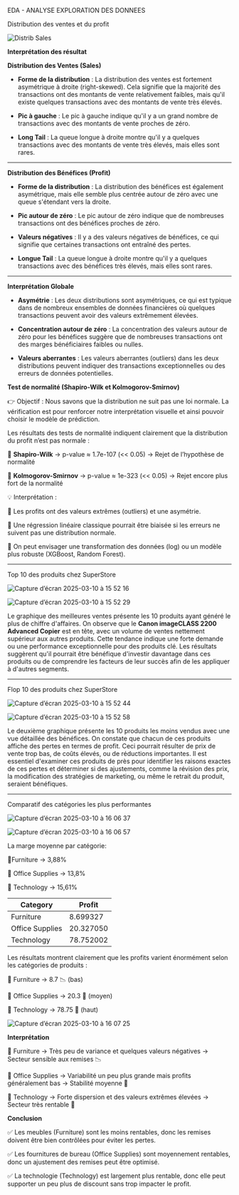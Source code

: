  EDA -  ANALYSE EXPLORATION DES DONNEES 

Distribution des ventes et du profit 
 
   ![Distrib Sales](https://github.com/user-attachments/assets/2ad01135-b02c-45bb-83b7-8bad555aaa10)


   **Interprétation des résultat**


   **Distribution des Ventes (Sales)**

   - **Forme de la distribution** : La distribution des ventes est fortement asymétrique à droite (right-skewed). Cela signifie que la majorité des transactions ont des montants de vente relativement faibles, mais qu'il existe quelques transactions avec des montants de vente très élevés.

   - **Pic à gauche** : Le pic à gauche indique qu'il y a un grand nombre de transactions avec des montants de vente proches de zéro.

   - **Long Tail** : La queue longue à droite montre qu'il y a quelques transactions avec des montants de vente très élevés, mais elles sont rares.

---

   **Distribution des Bénéfices (Profit)**

   - **Forme de la distribution** : La distribution des bénéfices est également asymétrique, mais elle semble plus centrée autour de zéro avec une queue s'étendant vers la droite.

   - **Pic autour de zéro** : Le pic autour de zéro indique que de nombreuses transactions ont des bénéfices proches de zéro.

   - **Valeurs négatives** : Il y a des valeurs négatives de bénéfices, ce qui signifie que certaines transactions ont entraîné des pertes.

   - **Longue Tail** : La queue longue à droite montre qu'il y a quelques transactions avec des bénéfices très élevés, mais elles sont rares.

---

   **Interprétation Globale**

   - **Asymétrie** : Les deux distributions sont asymétriques, ce qui est typique dans de nombreux ensembles de données financières où quelques transactions peuvent avoir des valeurs extrêmement élevées.

   - **Concentration autour de zéro** : La concentration des valeurs autour de zéro pour les bénéfices suggère que de nombreuses transactions ont des marges bénéficiaires faibles ou nulles.

   - **Valeurs aberrantes** : Les valeurs aberrantes (outliers) dans les deux distributions peuvent indiquer des transactions exceptionnelles ou des erreurs de données potentielles.

   **Test de normalité (Shapiro-Wilk et Kolmogorov-Smirnov)**

   👉 Objectif : Nous savons que la distribution ne suit pas une loi normale. La vérification est pour renforcer notre interprétation visuelle et ainsi pouvoir choisir le modèle de prédiction.

   Les résultats des tests de normalité indiquent clairement que la distribution du profit n’est pas normale :

   📌 **Shapiro-Wilk** → p-value ≈ 1.7e-107 (<< 0.05) → Rejet de l’hypothèse de normalité
 
   📌 **Kolmogorov-Smirnov** → p-value ≈ 1e-323 (<< 0.05) → Rejet encore plus fort de la normalité

   💡 Interprétation : 

   🔹 Les profits ont des valeurs extrêmes (outliers) et une asymétrie.

🔹 Une régression linéaire classique pourrait être biaisée si les erreurs ne suivent pas une distribution normale.

🔹 On peut envisager une transformation des données (log) ou un modèle plus robuste (XGBoost, Random Forest).


---

Top 10 des produits chez SuperStore
    
   ![Capture d’écran 2025-03-10 à 15 52 16](https://github.com/user-attachments/assets/cd8d6489-5b33-40b8-b95d-07ccebd003aa)
 
   ![Capture d’écran 2025-03-10 à 15 52 29](https://github.com/user-attachments/assets/d67b433e-6765-4803-85eb-1a0768f43ce9)
 

   Le graphique des meilleures ventes présente les 10 produits ayant généré le plus de chiffre d'affaires. On observe que le **Canon imageCLASS 2200 Advanced Copier** est en tête, avec un volume de ventes nettement supérieur aux autres produits. Cette tendance indique une forte demande ou une performance exceptionnelle pour des produits clé. Les résultats suggèrent qu'il pourrait être bénéfique d'investir davantage dans ces produits ou de comprendre les facteurs de leur succès afin de les appliquer à d'autres segments.

---

Flop 10 des produits chez SuperStore
     
   ![Capture d’écran 2025-03-10 à 15 52 44](https://github.com/user-attachments/assets/1ea353cc-7b5e-4624-982a-dbdd1170c13b)

   ![Capture d’écran 2025-03-10 à 15 52 58](https://github.com/user-attachments/assets/086026ec-6923-43a9-876e-f5f3be26a7ff)


  Le deuxième graphique présente les 10 produits les moins vendus avec une vue détaillée des bénéfices. On constate que chacun de ces produits affiche des pertes en termes de profit. Ceci pourrait résulter de prix de vente trop bas, de coûts élevés, ou de réductions importantes. Il est essentiel d'examiner ces produits de près pour identifier les raisons exactes de ces pertes et déterminer si des ajustements, comme la révision des prix, la modification des stratégies de marketing, ou même le retrait du produit, seraient bénéfiques.
  
---

Comparatif des catégories les plus performantes
       
   ![Capture d’écran 2025-03-10 à 16 06 37](https://github.com/user-attachments/assets/90f37d60-0d25-4f42-92bb-3e1e550b8b00)

   ![Capture d’écran 2025-03-10 à 16 06 57](https://github.com/user-attachments/assets/b8000319-e377-4528-9f9a-373f87016731)
       
      
La marge moyenne par catégorie:
 
   📌Furniture → 3,88%

   📌 Office Supplies → 13,8%

   📌 Technology → 15,61%


   | **Category** | **Profit** |
   | --- | --- |
   | Furniture | 8.699327 |
   | Office Supplies | 20.327050 |
   | Technology | 78.752002 |

   Les résultats montrent clairement que les profits varient énormément selon les catégories de produits :

   📌 Furniture → 8.7 📉 (bas)

   📌 Office Supplies → 20.3 🔄 (moyen)

   📌 Technology → 78.75 🚀 (haut)

   ![Capture d’écran 2025-03-10 à 16 07 25](https://github.com/user-attachments/assets/31abca00-8611-4296-b90b-805530e36822)
     

**Interprétation**

   📌 Furniture → Très peu de variance et quelques valeurs négatives → Secteur sensible aux remises 📉

   📌 Office Supplies → Variabilité un peu plus grande mais profits généralement bas → Stabilité moyenne 🔄

   📌 Technology → Forte dispersion et des valeurs extrêmes élevées → Secteur très rentable 🚀

**Conclusion**

   ✅ Les meubles (Furniture) sont les moins rentables, donc les remises doivent être bien contrôlées pour éviter les pertes.

   ✅ Les fournitures de bureau (Office Supplies) sont moyennement rentables, donc un ajustement des remises peut être optimisé.

   ✅ La technologie (Technology) est largement plus rentable, donc elle peut supporter un peu plus de discount sans trop impacter le profit.


